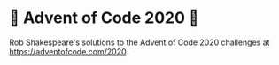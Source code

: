 # 🎄 Advent of Code 2020 🎅

Rob Shakespeare's solutions to the Advent of Code 2020 challenges at https://adventofcode.com/2020.
